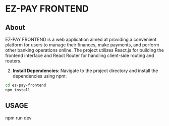 # EZ-PAY FRONTEND

## About

EZ-PAY FRONTEND is a web application aimed at providing a convenient platform for users to manage their finances, make payments, and perform other banking operations online. The project utilizes React.js for building the frontend interface and React Router for handling client-side routing and routers.


2. **Install Dependencies**: Navigate to the project directory and install the dependencies using npm:

```bash
cd ez-pay-frontend
npm install
```

## USAGE
npm run dev


